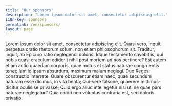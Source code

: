 ```yaml
---
title: "Our sponsors"
description: "Lorem ipsum dolor sit amet, consectetur adipiscing elit."
i18n-key: sponsors
permalink: /en/sponsors/
layout: page
---
```


Lorem ipsum dolor sit amet, consectetur adipiscing elit. Quasi vero, inquit, perpetua oratio rhetorum solum, non etiam philosophorum sit. Traditur, inquit, ab Epicuro ratio neglegendi doloris. Idque testamento cavebit is, qui nobis quasi oraculum ediderit nihil post mortem ad nos pertinere? Est autem etiam actio quaedam corporis, quae motus et status naturae congruentis tenet; Iam id ipsum absurdum, maximum malum neglegi. Duo Reges: constructio interrete. Quare obscurentur etiam haec, quae secundum naturam esse dicimus, in vita beata; Qui-vere falsone, quaerere mittimus-dicitur oculis se privasse; Quid ergo aliud intellegetur nisi uti ne quae pars naturae neglegatur? Quia dolori non voluptas contraria est, sed doloris privatio.

